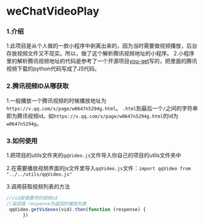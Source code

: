 # weChatVideoPlay

### 1.介绍

1.此项目是从个人做的一款小程序中剥离出来的，因为当时需要做视频播放，后台存放视频文件又不现实。所以，做了这个解析腾讯视频地址的小程序。
2.小程序里的解析腾讯视频地址的代码是参考了一个开源项目[you-get](https://github.com/soimort/you-get)写的，把里面的腾讯视频下载的python代码写成了JS代码。

### 2.腾讯视频ID从哪获取

1.一般播放一个腾讯视频的时候播放地址为`https://v.qq.com/x/page/w0647n5294g.html`。
`.html`到最后一个`/`之间的字符串即为腾讯视频id。如`https://v.qq.com/x/page/w0647n5294g.html`的id为`w0647n5294g`。

### 3.如何使用
 1.把项目的utils文件夹的`qqVideo.js`文件导入你自己的项目的utils文件夹中

2.在需要播放视频界面的js文件里导入`qqVideo.js`文件：`import qqVideo from "../../utils/qqVideo.js"`

3.调用获取视频列表的方法

```javascript
//vid是需要传的视频id
//返回值 response为返回的播放列表
 qqVideo.getVideoes(vid).then(function (response) {
      })
```


